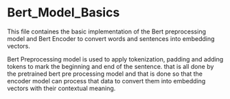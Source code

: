 # Bert_Model_Basics

This file containes the basic implementation of the Bert preprocessing model and Bert Encoder to convert words and sentences into embedding vectors.

Bert Preprocessing model is used to apply tokenization, padding and adding tokens to mark the beginning and end of the sentence. that is all done by the pretrained bert pre processing model and that is done so that the encoder model can process that data to convert them into embedding vectors with their contextual meaning.
